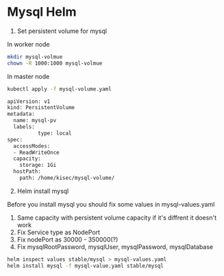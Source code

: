 # Mysql Helm

1. Set persistent volume for mysql

In worker node
```bash
mkdir mysql-volmue
chown -R 1000:1000 mysql-volmue
```

In master node
```bash
kubectl apply -f mysql-volume.yaml

apiVersion: v1
kind: PersistentVolume
metadata:
  name: mysql-pv
  labels:
          type: local
spec:
  accessModes:
  - ReadWriteOnce
  capacity:
    storage: 1Gi
  hostPath:
    path: /home/kisec/mysql-volume/
```

2. Helm install mysql

Before you install mysql you should fix some values in mysql-values.yaml
1. Same capacity with persistent volume capacity if it's diffrent it doesn't work
2. Fix Service type as NodePort
3. Fix nodePort as 30000 - 350000(?)
4. Fix mysqlRootPassword, mysqlUser, mysqlPassword, mysqlDatabase

```bash
helm inspect values stable/mysql > mysql-values.yaml
helm install mysql -f mysql-value.yaml stable/mysql
```